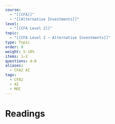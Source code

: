 ```yaml
---
course:
  - "[[CFA]]"
  - "[[Alternative Investments]]"
level:
  - "[[CFA Level 2]]"
topic:
  - "[[CFA Level 2 — Alternative Investments]]"
type: Topic
order: 8
weight: 5-10%
items: 1–2
questions: 4–8
aliases:
  - CFA2 AI
tags:
  - CFA2
  - AI
  - MOC
---
```

# Readings